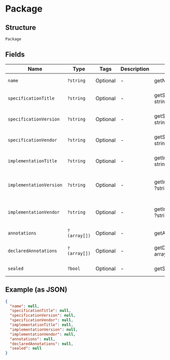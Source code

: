 
# Package

## Structure

`Package`

## Fields

| Name | Type | Tags | Description | Getter | Setter |
|  --- | --- | --- | --- | --- | --- |
| `name` | `?string` | Optional | - | getName(): ?string | setName(?string name): void |
| `specificationTitle` | `?string` | Optional | - | getSpecificationTitle(): ?string | setSpecificationTitle(?string specificationTitle): void |
| `specificationVersion` | `?string` | Optional | - | getSpecificationVersion(): ?string | setSpecificationVersion(?string specificationVersion): void |
| `specificationVendor` | `?string` | Optional | - | getSpecificationVendor(): ?string | setSpecificationVendor(?string specificationVendor): void |
| `implementationTitle` | `?string` | Optional | - | getImplementationTitle(): ?string | setImplementationTitle(?string implementationTitle): void |
| `implementationVersion` | `?string` | Optional | - | getImplementationVersion(): ?string | setImplementationVersion(?string implementationVersion): void |
| `implementationVendor` | `?string` | Optional | - | getImplementationVendor(): ?string | setImplementationVendor(?string implementationVendor): void |
| `annotations` | `?(array[])` | Optional | - | getAnnotations(): ?array | setAnnotations(?array annotations): void |
| `declaredAnnotations` | `?(array[])` | Optional | - | getDeclaredAnnotations(): ?array | setDeclaredAnnotations(?array declaredAnnotations): void |
| `sealed` | `?bool` | Optional | - | getSealed(): ?bool | setSealed(?bool sealed): void |

## Example (as JSON)

```json
{
  "name": null,
  "specificationTitle": null,
  "specificationVersion": null,
  "specificationVendor": null,
  "implementationTitle": null,
  "implementationVersion": null,
  "implementationVendor": null,
  "annotations": null,
  "declaredAnnotations": null,
  "sealed": null
}
```

